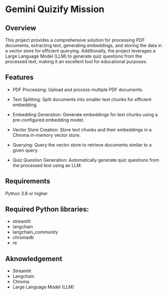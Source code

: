 # Gemini Quizify Mission

## Overview
This project provides a comprehensive solution for processing PDF documents, extracting text, generating embeddings, and storing the data in a vector store for efficient querying. Additionally, the project leverages a Large Language Model (LLM) to generate quiz questions from the processed text, making it an excellent tool for educational purposes.

## Features
- PDF Processing: Upload and process multiple PDF documents.

- Text Splitting: Split documents into smaller text chunks for efficient embedding.

- Embedding Generation: Generate embeddings for text chunks using a pre-configured embedding model.

- Vector Store Creation: Store text chunks and their embeddings in a Chroma in-memory vector store.

- Querying: Query the vector store to retrieve documents similar to a given query.

- Quiz Question Generation: Automatically generate quiz questions from the processed text using an LLM.

## Requirements
Python 3.8 or higher

## Required Python libraries:
- streamlit 
- langchain 
- langchain_community 
- chromadb 
- re

## Aknowledgement
- Streamlit
- Langchain
- Chroma
- Large Language Model (LLM)

